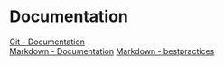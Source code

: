 # Documentation
[Git - Documentation](https://git-scm.com/doc)  
[Markdown - Documentation](https://guides.github.com/features/mastering-markdown) 
[Markdown - bestpractices](https://www.markdownguide.org/basic-syntax/)  
